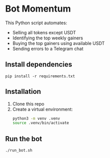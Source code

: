 # Bot Momentum

This Python script automates:
- Selling all tokens except USDT
- Identifying the top weekly gainers
- Buying the top gainers using available USDT
- Sending errors to a Telegram chat

## Install dependencies
    pip install -r requirements.txt

## Installation
1. Clone this repo
2. Create a virtual environment:  
   ```sh
   python3 -m venv .venv
   source .venv/bin/activate

## Run the bot
    ./run_bot.sh